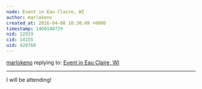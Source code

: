 ```yaml
---
node: Event in Eau Claire, WI
author: marlokeno
created_at: 2016-04-08 18:38:49 +0000
timestamp: 1460140729
nid: 12919
cid: 14155
uid: 420760
---
```




[marlokeno](../profile/marlokeno) replying to: [Event in Eau Claire, WI](../notes/stevie/04-04-2016/event-in-eau-claire-wi)

----
I will be attending!